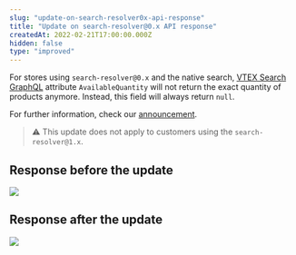 ```yaml
---
slug: "update-on-search-resolver0x-api-response"
title: "Update on search-resolver@0.x API response"
createdAt: 2022-02-21T17:00:00.000Z
hidden: false
type: "improved"
---
```


For stores using `search-resolver@0.x`  and the native search, [VTEX Search GraphQL](https://github.com/vtex-apps/search-graphql) attribute `AvailableQuantity`  will not return the exact quantity of products anymore. Instead, this field will always return `null`.

For further information, check our [announcement](https://help.vtex.com/en/announcements/search-resolve-hides-number-product-stock--7Ah6ou3RCoNmMeedZaBeJS).

> ⚠️ This update does not apply to customers using the `search-resolver@1.x`.

## Response before the update

![](https://raw.githubusercontent.com/vtexdocs/dev-portal-content/main/images/update-on-search-resolver0x-api-response-0.png)

## Response after the update

![](https://raw.githubusercontent.com/vtexdocs/dev-portal-content/main/images/update-on-search-resolver0x-api-response-1.png)

